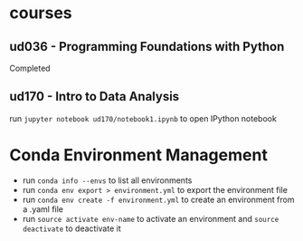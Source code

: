 # courses

## ud036 - Programming Foundations with Python

Completed

## ud170 - Intro to Data Analysis

run `jupyter notebook ud170/notebook1.ipynb` to open IPython notebook

# Conda Environment Management

* run `conda info --envs` to list all environments
* run `conda env export > environment.yml` to export the environment file
* run `conda env create -f environment.yml` to create an environment from a .yaml file
* run `source activate env-name` to activate an environment and `source deactivate` to deactivate it